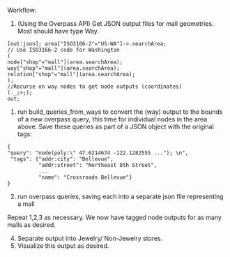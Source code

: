 Workflow:

1. (Using the Overpass API) Get JSON output files for mall geometries. Most should have type Way.

```
[out:json]; area["ISO3166-2"="US-WA"]->.searchArea; 
// Use ISO3166-2 code for Washington 
( 
node["shop"="mall"](area.searchArea);
way["shop"="mall"](area.searchArea);
relation["shop"="mall"](area.searchArea);
);
//Recurse on way nodes to get node outputs (coordinates)
(._;>;); 
out;
```

1. run build_queries_from_ways to convert the (way) output to the bounds of a new overpass query, this time for individual nodes in the area above. Save these queries as part of a JSON object with the original tags:
```
{
"query": "node(poly:\" 47.6214674 -122.1282555 ..."); \n",
 "tags": {"addr:city": "Bellevue", 
          "addr:street": "Northeast 8th Street",
          ...
          "name": "Crossroads Bellevue"}
}
```
2. run overpass queries, saving each into a separate json file representing a mall

Repeat 1,2,3 as necessary. We now have tagged node outputs for as many malls as desired.

4. Separate output into Jewelry/ Non-Jewelry stores.
5. Visualize this output as desired.